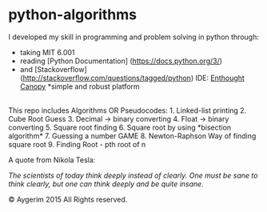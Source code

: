 # python-algorithms

I developed my skill in programming and problem solving in python through:
* taking MIT 6.001 
* reading [Python Documentation] (https://docs.python.org/3/)
* and [Stackoverflow] (http://stackoverflow.com/questions/tagged/python)
IDE: [Enthought Canopy](https://www.enthought.com/products/canopy/) *simple and robust platform
<br>
This repo includes Algorithms OR Pseudocodes: 
  1. Linked-list printing
  2. Cube Root Guess
  3. Decimal -> binary converting 
  4. Float -> binary converting
  5. Square root finding
  6. Square root by using *bisection algorithm*
  7. Guessing a number GAME
  8. Newton-Raphson Way of finding square root
  9. Finding Root - pth root of n 

A quote from Nikola Tesla: 

*The scientists of today think deeply instead of clearly. One must be sane to think clearly, but one can think deeply and be quite insane.*


© Aygerim 2015 All Rights reserved.
